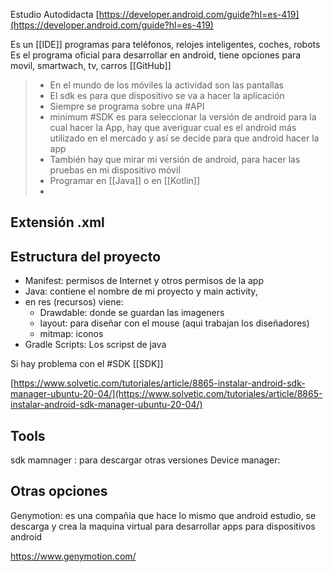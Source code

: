 Estudio Autodidacta [https://developer.android.com/guide?hl=es-419](https://developer.android.com/guide?hl=es-419)


Es un [[IDE]]  programas para teléfonos, relojes inteligentes, coches, robots
Es el programa oficial para desarrollar en android, tiene opciones para movil, smartwach, tv, carros
[[GitHub]]

>- En el mundo de los móviles la actividad son las pantallas
>- El sdk es para que dispositivo se va a hacer la aplicación
>- Siempre se programa sobre una #API
>- minimum #SDK es para seleccionar la versión de android para la cual hacer la App, hay que averiguar cual es el android más utilizado en el mercado y así se decide para que android hacer la app
>- También hay que mirar mi versión de android, para hacer las pruebas en mi dispositivo móvil
>- Programar en [[Java]] o en [[Kotlin]]
>- 


## Extensión .xml

## Estructura del proyecto

- Manifest: permisos de Internet y otros permisos de la app
- Java: contiene el nombre de mi proyecto y  main activity, 
- en res (recursos) viene:
	- Drawdable: donde se guardan las imageners
	- layout: para diseñar con el mouse (aqui trabajan los diseñadores)
	- mitmap: iconos
- Gradle Scripts: Los scripst de java 

Si hay problema con el #SDK [[SDK]]

[https://www.solvetic.com/tutoriales/article/8865-instalar-android-sdk-manager-ubuntu-20-04/](https://www.solvetic.com/tutoriales/article/8865-instalar-android-sdk-manager-ubuntu-20-04/)





## Tools 
sdk mamnager : para descargar otras versiones
Device manager:

## Otras opciones
Genymotion: es una compañia que hace lo mismo que android estudio, se descarga y  crea la maquina virtual para desarrollar apps para dispositivos android


https://www.genymotion.com/